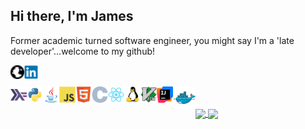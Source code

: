 ## Hi there, I'm James

Former academic turned software engineer, you might say I'm a 'late developer'...welcome to my github!

[<img align="left" alt="jgthomas.github.io" width="22px" src="https://raw.githubusercontent.com/iconic/open-iconic/master/svg/globe.svg" />][website]
[<img align="left" alt="jgthomas-code | LinkedIn" width="22px" src="https://raw.githubusercontent.com/devicons/devicon/master/icons/linkedin/linkedin-original.svg" />][linkedin]

<br />
<br />

<img align="left" alt="Haskell" width="26px" src="https://raw.githubusercontent.com/devicons/devicon/master/icons/haskell/haskell-original.svg" />
<img align="left" alt="Python" width="26px" src="https://raw.githubusercontent.com/devicons/devicon/master/icons/python/python-original.svg" />
<img align="left" alt="Java" width="26px" src="https://github.com/devicons/devicon/blob/master/icons/java/java-original.svg" />
<img align="left" alt="JavaScript" width="26px" src="https://raw.githubusercontent.com/devicons/devicon/master/icons/javascript/javascript-original.svg" />
<img align="left" alt="HTML" width="26px" src="https://raw.githubusercontent.com/devicons/devicon/master/icons/html5/html5-original.svg" />
<img align="left" alt="C" width="26px" src="https://github.com/devicons/devicon/blob/master/icons/c/c-original.svg" />

<img align="left" alt="React" width="26px" src="https://raw.githubusercontent.com/devicons/devicon/master/icons/react/react-original.svg" />

<img align="left" alt="Linux" width="26px" src="https://raw.githubusercontent.com/devicons/devicon/master/icons/linux/linux-original.svg" />
<img align="left" alt="Vim" width="26px" src="https://raw.githubusercontent.com/devicons/devicon/master/icons/vim/vim-original.svg" />
<img align="left" alt="Intellij" width="26px" src="https://raw.githubusercontent.com/devicons/devicon/master/icons/intellij/intellij-original.svg" />
<img align="left" alt="Docker" width="36px" src="https://raw.githubusercontent.com/devicons/devicon/master/icons/docker/docker-original.svg" />

<br />
<br />

<a href="https://github.com/jgthomas/github-readme-stats">
  <img align="center" src="https://github-readme-stats.codestackr.vercel.app/api?username=jgthomas&show_icons=true&hide_border=true&count_private=true" />
</a>
<a href="https://github.com/jgthomas/github-readme-stats">
  <img align="center" src="https://github-readme-stats.vercel.app/api/top-langs/?username=jgthomas&layout=compact&langs_count=8&hide_border=true" />
</a>


[website]: https://jgthomas.github.io
[linkedin]: https://www.linkedin.com/in/jgthomas-code
